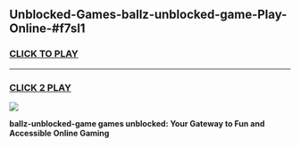 
## Unblocked-Games-ballz-unblocked-game-Play-Online-#f7sl1
<h3>
<a href="https://premium.freeplayer.one?title=ballz-unblocked-game&ref=27F">CLICK TO PLAY</a></h3>
<hr>

<h3>
<a href="https://premium.freeplayer.one?title=ballz-unblocked-game&ref=27F">CLICK 2 PLAY</a>
  
</h3>

<a href="https://premium.freeplayer.one?title=ballz-unblocked-game&ref=27F"><img src="https://clearcache.store/games.png"></a>


**ballz-unblocked-game games unblocked: Your Gateway to Fun and Accessible Online Gaming**
